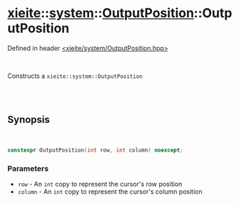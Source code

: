 # [xieite](../../xieite.md)::[system](../../system.md)::[OutputPosition](../OutputPosition.md)::OutputPosition
Defined in header [<xieite/system/OutputPosition.hpp>](../../../include/xieite/system/OutputPosition.hpp)

<br/>

Constructs a `xieite::system::OutputPosition`

<br/><br/>

## Synopsis

<br/>

```cpp
constexpr OutputPosition(int row, int column) noexcept;
```
### Parameters
- `row` - An `int` copy to represent the cursor's row position
- `column` - An `int` copy to represent the cursor's column position

